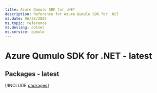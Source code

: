 ```yaml
---
title: Azure Qumulo SDK for .NET
description: Reference for Azure Qumulo SDK for .NET
ms.date: 06/26/2025
ms.topic: reference
ms.devlang: dotnet
ms.service: qumulo
---
```

# Azure Qumulo SDK for .NET - latest
## Packages - latest
[!INCLUDE [packages](qumulo-index.md)]